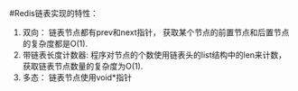 #Redis链表实现的特性：
1. 双向： 链表节点都有prev和next指针， 获取某个节点的前置节点和后置节点的复杂度都是O(1).
2. 带链表长度计数器: 程序对节点的个数使用链表头的list结构中的len来计数， 获取链表节点数量的复杂度为O(1).
3. 多态： 链表节点使用void*指针
